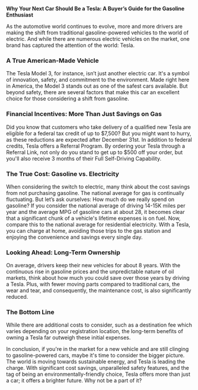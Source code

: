 **Why Your Next Car Should Be a Tesla: A Buyer’s Guide for the Gasoline Enthusiast**

As the automotive world continues to evolve, more and more drivers are making the shift from traditional gasoline-powered vehicles to the world of electric. And while there are numerous electric vehicles on the market, one brand has captured the attention of the world: Tesla.

### **A True American-Made Vehicle**
The Tesla Model 3, for instance, isn’t just another electric car. It's a symbol of innovation, safety, and commitment to the environment. Made right here in America, the Model 3 stands out as one of the safest cars available. But beyond safety, there are several factors that make this car an excellent choice for those considering a shift from gasoline.

### **Financial Incentives: More Than Just Savings on Gas**
Did you know that customers who take delivery of a qualified new Tesla are eligible for a federal tax credit of up to $7,500? But you might want to hurry, as these reductions are expected after December 31st. In addition to federal credits, Tesla offers a Referral Program. By ordering your Tesla through a Referral Link, not only do you stand to get up to $500 off your order, but you'll also receive 3 months of their Full Self-Driving Capability.

### **The True Cost: Gasoline vs. Electricity**
When considering the switch to electric, many think about the cost savings from not purchasing gasoline. The national average for gas is continually fluctuating. But let’s ask ourselves: How much do we really spend on gasoline? If you consider the national average of driving 14-15K miles per year and the average MPG of gasoline cars at about 28, it becomes clear that a significant chunk of a vehicle's lifetime expenses is on fuel. Now, compare this to the national average for residential electricity. With a Tesla, you can charge at home, avoiding those trips to the gas station and enjoying the convenience and savings every single day.

### **Looking Ahead: Long-Term Ownership**
On average, drivers keep their new vehicles for about 8 years. With the continuous rise in gasoline prices and the unpredictable nature of oil markets, think about how much you could save over those years by driving a Tesla. Plus, with fewer moving parts compared to traditional cars, the wear and tear, and consequently, the maintenance cost, is also significantly reduced.

### **The Bottom Line**
While there are additional costs to consider, such as a destination fee which varies depending on your registration location, the long-term benefits of owning a Tesla far outweigh these initial expenses. 

In conclusion, if you're in the market for a new vehicle and are still clinging to gasoline-powered cars, maybe it's time to consider the bigger picture. The world is moving towards sustainable energy, and Tesla is leading the charge. With significant cost savings, unparalleled safety features, and the tag of being an environmentally-friendly choice, Tesla offers more than just a car; it offers a brighter future. Why not be a part of it?